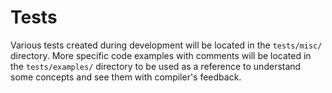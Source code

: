 # Tests

Various tests created during development will be located in the `tests/misc/` directory.
More specific code examples with comments will be located in the `tests/examples/` directory
to be used as a reference to understand some concepts and see them with compiler's feedback.
